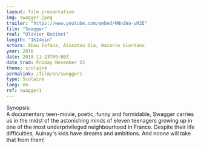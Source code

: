 ```yaml
---
layout: film_presentation
img: swagger.jpeg
trailer: "https://www.youtube.com/embed/HNniWa-uM2E"
film: "Swagger"
real: "Olivier Babinet"
length: "1h24min"
actors: Abou Fofana, Aïssatou Dia, Nazario Giordano
year: 2016
date: 2018-11-23T09:00Z
date_trad: Friday November 23
theme: scolaire
permalink: /film/en/swagger1
type: Scolaire
lang: en
ref: swagger1
---
```


<span class="name"> Synopsis:</span> <br/>
<span class="resumefilm"> A documentary teen-movie, poetic, funny and formidable, Swagger carries us in the midst of the astonishing minds of eleven teenagers growing up in one of the most underprivileged neighbourhood in France. Despite their life difficulties, Aulnay's kids have dreams and ambitions. And noone will take that from them! </span>
